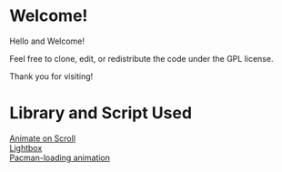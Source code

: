 # Welcome!
Hello and Welcome!  

Feel free to clone, edit, or redistribute the code under the GPL license.  

Thank you for visiting!

# Library and Script Used
[Animate on Scroll](https://michalsnik.github.io/aos/)  
[Lightbox](https://github.com/lokesh/lightbox2)  
[Pacman-loading animation](https://codepen.io/iddar/pen/xwXowq)
